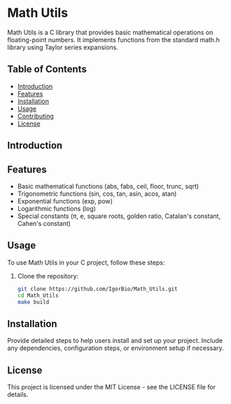# Math Utils

Math Utils is a C library that provides basic mathematical operations on floating-point numbers. It implements functions from the standard math.h library using Taylor series expansions.

## Table of Contents

- [Introduction](#introduction)
- [Features](#features)
- [Installation](#installation)
- [Usage](#usage)
- [Contributing](#contributing)
- [License](#license)

## Introduction



## Features

- Basic mathematical functions (abs, fabs, ceil, floor, trunc, sqrt)
- Trigonometric functions (sin, cos, tan, asin, acos, atan)
- Exponential functions (exp, pow)
- Logarithmic functions (log)
- Special constants (π, e, square roots, golden ratio, Catalan's constant, Cahen's constant)

## Usage

To use Math Utils in your C project, follow these steps:

1. Clone the repository:
   ```bash
   git clone https://github.com/IgorBio/Math_Utils.git
   cd Math_Utils
   make build
   ```

## Installation

Provide detailed steps to help users install and set up your project. Include any dependencies, configuration steps, or environment setup if necessary.

## License
This project is licensed under the MIT License - see the LICENSE file for details.